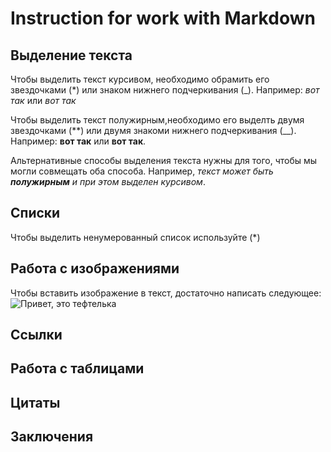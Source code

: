 # Instruction for work with Markdown
## Выделение текста

Чтобы выделить текст курсивом, необходимо обрамить его звездочками (*) или знаком нижнего подчеркивания (_). Например: *вот так* или _вот так_

Чтобы выделить текст полужирным,необходимо его выделть двумя звездочками (**) или двумя знакоми нижнего подчеркивания (__). Например: **вот так** или __вот так__.

Альтернативные способы выделения текста нужны для того, чтобы мы могли совмещать оба способа. Например, _текст может быть **полужирным** и при этом выделен курсивом_.

## Списки

Чтобы выделить ненумерованный список используйте (*)
## Работа с изображениями

Чтобы вставить изображение в текст, достаточно написать следующее: 
![Привет, это тефтелька](cat.jpeg)
## Ссылки

## Работа с таблицами

## Цитаты

## Заключения

